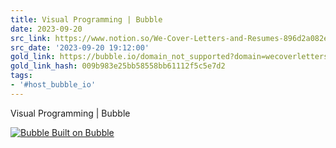 ```yaml
---
title: Visual Programming | Bubble
date: 2023-09-20
src_link: https://www.notion.so/We-Cover-Letters-and-Resumes-896d2a082e874ffab24a972e32133b35
src_date: '2023-09-20 19:12:00'
gold_link: https://bubble.io/domain_not_supported?domain=wecoverletters.com
gold_link_hash: 009b983e25bb58558bb61112f5c5e7d2
tags:
- '#host_bubble_io'
---
```







Visual Programming | Bubble






























































[![Bubble](https://a3f482aa37473c68f97b76bd2e4a3782.cdn.bubble.io/f1585607370503x914556455591480200/banner-icon.svg)
Built on Bubble](https://bubble.io?utm_source=app_mention&utm_content=meta)


![](data:image/gif;base64,R0lGODlhAQABAIAAAAAAAP///yH5BAEAAAAALAAAAAABAAEAAAIBRAA7)